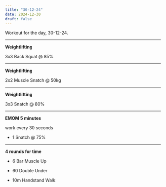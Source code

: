 ```yaml
---
title: "30-12-24"
date: 2024-12-30
draft: false
---
```


Workout for the day, 30-12-24.

---

**Weightlifting**

3x3 Back Squat @ 85%

---

**Weightlifting**

2x2 Muscle Snatch @ 50kg

---

**Weightlifting**

3x3 Snatch @ 80%

---

**EMOM 5 minutes**

work every 30 seconds

- 1 Snatch @ 75%

---

**4 rounds for time**

- 6 Bar Muscle Up

- 60 Double Under

- 10m Handstand Walk

